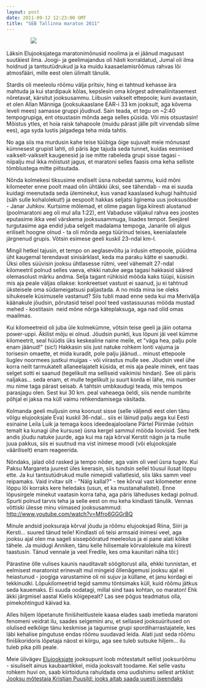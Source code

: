 ```yaml
---
layout: post
date: 2011-09-12 12:23:00 GMT
title: "SEB Tallinna maraton 2011"
---
```

<p>                <img src="http://media.tumblr.com/tumblr_lrj0gyJeUr1qjcjk2.jpg" /></p>&#13;
<p>Läksin  Elujooksjatega maratonimõnusid noolima ja ei jäänud magusast suutäiest  ilma. Joogi- ja geelimajandus oli hästi korraldatud, Jumal oli ilma  hoidnud ja tantsutüdrukud ja ka muidu kaasaelamisrõõmus rahvas lõi  atmosfääri, mille eest olen ülimalt tänulik.</p>&#13;
<p>Stardis oli meeleolu rõõmu välja pritsiv, hing ei tahtnud kehasse ära mahtuda ja kui stardipauk kõlas, kepslesin oma kõrgest adrenaliinitasemest nõretavat, kärsitut jooksusammu. Liibusin vaikselt ettepoole; kuni avastasin, et olen Allan Männiga (jooksukaaslane EAR-i 33 km jooksult, aga kõvema leveli mees) samasse gruppi jõudnud. Sain teada, et tegu on ~2:40 tempogrupiga, ent otsustasin mõnda aega selles püsida. Või mis otsustasin! Mõistus ytles, et hoia raisk tahapoole (muidu pärast jälle pilt virvendab silme ees), aga syda lustis jalgadega teha mida tahtis.</p>&#13;
<p>No aga siis ma murdusin kahe teise tüübiga õige sujuvalt meie mõnusast kümnesest grupist lahti, oli päris äge tajuda seda tunnet, kuidas eesmised vaikselt-vaikselt kaugenesid ja ise mitte rabeleda grupi sisse tagasi - niipalju mul ikka mõistust jagus, et maratoni selles faasis oma keha selliste tõmblustega mitte piitsutada.   </p>&#13;
<p>Nõnda kolmekesi tiksusime endiselt üsna nobedat sammu, kuid mõni kilomeeter enne poolt maad olin ühtäkki üksi, see tähendab - ma ei suuda kuidagi meenutada seda üleminekut, kus vanad kaaslased kuhugi haihtusid (säh sulle kohalolekut!) ja eespoolt hakkas seljatsi liginema uus jooksusõber - Janar Juhkov. Kurtsime mõlemad, et olime pagan liiga kiiresti alustanud (poolmaratoni aeg oli mul alla 1:22), ent Vabaduse väljakul rahva ees joostes eputasime ikka veel värskema jooksusammuga, lisades tempot. Seejärel turgutasime aga endid juba selgelt madalama tempoga, Janarile oli algus eriliselt hoogne olnud - ta oli mõnda aega tüürinud teises, keenialastele järgnenud grupis. Võtsin esimese geeli kuskil 23-ndal km-l.</p>&#13;
<p>Mingil hetkel tajusin, et tempo on aeglasevõitu ja irdusin ettepoole, püüdma üht kaugemal terendavat sinisärklast, keda ma paraku kätte ei saanudki. Üksi olles süüvisin jooksu ühtlasesse rütmi, veel vähemalt 27-ndal kilomeetril polnud selles vaeva, ehkki natuke aega tagasi hakkasid sääred olemasolust märku andma. Selja tagant rühkisid mööda kaks tüüpi, küsisin mis aja peale väljas ollakse: konkreetset vastust ei saanud, ju ei tahtnud üksteisele oma südameigatsusi paljastada. A no mida mina ise oleks sihukesele küsimusele vastanud? Siis tubli maad enne seda kui ma Merivälja käänakule jõudsin, põrutasid teisel pool teed vastassuunas mööda mustad mehed - kostitasin  neid mõne nõrga käteplaksuga, aga nad olid omas maailmas. </p>&#13;
<p>Kui kilomeetreid oli juba üle kolmekümne, võtsin teise geeli ja jäin ootama power-uppi. Äkilist mõju ei olnud. Jõudsin punkti, kus lõpuni jäi veel kümme kilomeetrit, seal hüüdis üks keskealine naine meile, et "väga hea, palju pole enam jäänud!" (sic!) Hakkasin siis just natuke rohkem lonti vajuma ja torisesin omaette, et mida kuradit, pole palju jäänud... minust ettepoole liuglev noormees justkui muigas - või viirastus mulle see. Jõudsin veel ühe korra neilt tarmukatelt allaneelajatelt küsida, et mis aja peale minek, ent taas selget sotti ei saanud (tegelikult ma selliseid vaikimisi hindan). See oli päris naljakas... seda enam, et mulle tegelikult ju suurt korda ei lähe, mis number mu nime taga pärast seisab. A tahtsin umbkaudugi teada, mis tempos parasjagu olen. Sest kui 30 km. peal vaheaega öeldi, siis nende numbrite põhjal ei jaksa ma küll vaimu rehkendamisega väsitada.</p>&#13;
<p>Kolmanda geeli muljusin oma koonust sisse (selle väljendi eest olen tänu võlgu elujooksjale Eva) kuskil 36-ndal... siis ei läinud palju aega kui Eesti esinaine Leila Luik ja temaga koos ideedeajaloolane Pärtel Piirimäe (võtsin temalt ka kunagi ühe kursuse) üsna kergel sammul mööda loovisid. See hetk andis jõudu natuke juurde, aga kui ma raja kõrval Kerstit nägin ja ta mulle juua pakkus, siis ei suutnud ma vist inimese moodi (või elujooksjale vääriliselt) enam reageerida.</p>&#13;
<p>Nõndaks, jalad olid rasked ja tempo nõder, aga vaim oli veel üsna tugev. Kui Paksu Margareta juurest üles keerasin, siis tundsin sellel tõusul ilusat lõppu ette. Ja kui tantsutüdrukud mulle nimepidi vallatlesid, siis läks samm veel reipamaks. Vaid irvitav silt - "Nälg kallal?" - tee kõrval vast kilomeeter enne lõppu lõi korraks kere heledaks (usun, et ka mustanahalistel). Enne lõpusirgele minekut vaatasin korra taha, aga päris läheduses kedagi polnud. Spurti polnud tarvis teha ja selle eest on mu keha kindlasti tänulik. Vennas võttiski ülesse minu viimased jooksusammud: <a title="http://www.youtube.com/watch?v=Mfro6GGGrBQ" href="http://www.youtube.com/watch?v=Mfro6GGGrBQ">http://www.youtube.com/watch?v=Mfro6GGGrBQ</a></p>&#13;
<p>Minule andsid jooksuraja kõrval jõudu ja rõõmu elujooksjad Riina, Siiri ja Kersti... suured tänud teile! Kindlasti oli teisi armsaid inimesi veel, aga jooksu ajal olen ma sageli sissepööratud meeleolus ja ei pane alati kõike tähele. Ja muidugi Anniken, tänu kelle hilisemale kõrvalolekule ma kiiresti taastusin. Tänud vennale ja veel Fredile, kes oma kaunitari näha tõi:)</p>&#13;
<p>Pärastine  õlle vulises kaunis nauditavalt söögitorust alla, ehkki  tunnistan, et  eelmisest maratonist erinevalt mul mingeid õllenägemusi  jooksu ajal ei  heiastunud - joogiga varustamine oli nii sujuv ja  küllane, et janu  kordagi ei tekkinudki. Lõpukilomeetrid tegid sammu töntsimaks  küll, kuid rõõmu jätkus seda  kauemaks. Ei suuda oodatagi, millal sind  taas kohtan, oo maraton! Ehk  äkki järgmisel aastal Kielis kõigepealt? Las see põgus teadmatus olla, pimekohtingud  käivad ka.</p>&#13;
<p>Alles hiljem  lõpetanute finišiheitlustele kaasa elades saab imetleda maratoni  fenomeni veidrat ilu, saades selgemini aru, et sellased jooksuüritused  on olulised eelkõige tänu keskmise ja tagumise grupi  spordiharrastajatele, kes läbi kehalise pingutuse endas rõõmu suudavad  leida. Alati just seda rõõmu finišikoridoris lõpetaja näost ei kiirgu, aga see tuleb sutsuke hiljem... ilu tuleb pika pilli peale.</p>&#13;
<p>Meie ülivägev <a href="http://www.elujooks.net">Elujooksjate</a> jooksupunt loob mõtestatult  sellist jooksurõõmu - sisuliselt ainus kaubaartikkel, mida jooksvalt  toodame. Kel selle vastu rohkem huvi on, saab kiirtoiduna rahuldada oma uudishimu sellest artiklist: <a title="Jooksu mõtestaja Kristjan Puusild: jooks aitab saada uuesti iseendaks" href="http://www.epl.ee/news/arvamus/jooksu-motestaja-kristjan-puusild-jooks-aitab-saada-uuesti-iseendaks.d?id=57511418">Jooksu mõtestaja Kristjan Puusild: jooks aitab saada uuesti iseendaks</a></p> 